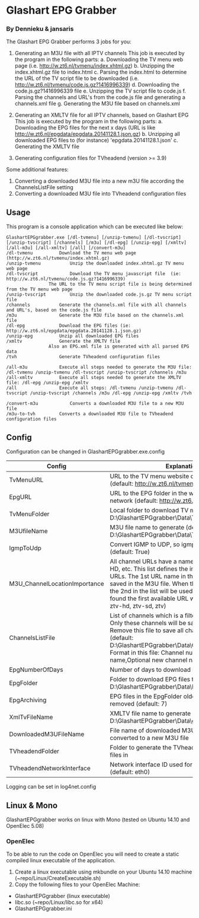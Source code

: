 # Glashart EPG Grabber 
### By Dennieku & jansaris

The Glashart EPG Grabber performs 3 jobs for you:

1. Generating an M3U file with all IPTV channels
   This job is executed by the program in the following parts:
   a. Downloading the TV menu web page (i.e. http://w.zt6.nl/tvmenu/index.xhtml.gz)
   b. Unzipping the index.xhtml.gz file to index.html
   c. Parsing the index.html to determine the URL of the TV script file to be downloaded (i.e. http://w.zt6.nl/tvmenu/code.js.gz?1416996339)
   d. Downloading the code.js.gz?1416996339 file
   e. Unzipping the TV script file to code.js
   f. Parsing the channels and URL's from the code.js file and generating a channels.xml file
   g. Generating the M3U file based on channels.xml

2. Generating an XMLTV file for all IPTV channels, based on Glashart EPG
   This job is executed by the program in the following parts:
   a. Downloading the EPG files for the next x days (URL is like http://w.zt6.nl/epgdata/epgdata.20141128.1.json.gz)
   b. Unzipping all downloaded EPG files to (for instance) 'epgdata.20141128.1.json'
   c. Generating the XMLTV file

3. Generating configuration files for TVheadend (version >= 3.9)

Some additional features:
1. Converting a downloaded M3U file into a new m3U file according the ChannelsListFile setting
2. Converting a downloaded M3U file into TVheadend configuration files



## Usage

This program is a console application which can be executed like below:
```
GlashartEPGgrabber.exe [/dl-tvmenu] [/unzip-tvmenu] [/dl-tvscript] [/unzip-tvscript] [/channels] [/m3u] [/dl-epg] [/unzip-epg] [/xmltv] [/all-m3u] [/all-xmltv] [/all] [/convert-m3u]
/dl-tvmenu			Download the TV menu web page (http://w.zt6.nl/tvmenu/index.xhtml.gz)
/unzip-tvmenu			Unzip the downloaded index.xhtml.gz TV menu web page
/dl-tvscript			Download the TV menu javascript file  (ie: http://w.zt6.nl/tvmenu/code.js.gz?1416996339)
				The URL to the TV menu script file is being determined from the TV menu web page
/unzip-tvscript			Unzip the downloaded code.js.gz TV menu script file
/channels			Generate the channels.xml file with all channels and URL's, based on the code.js file
/m3u				Generate the M3U file based on the channels.xml file
/dl-epg				Download the EPG files (ie: http://w.zt6.nl/epgdata/epgdata.20141128.1.json.gz)
/unzip-epg			Unzip all downloaded EPG files
/xmltv				Generate the XMLTV file
				Also an EPG.xml file is generated with all parsed EPG data
/tvh				Generate TVheadend configuration files

/all-m3u			Execute all steps needed to generate the M3U file: /dl-tvmenu /unzip-tvmenu /dl-tvscript /unzip-tvscript /channels /m3u
/all-xmltv			Execute all steps needed to generate the XMLTV file: /dl-epg /unzip-epg /xmltv
/all				Execute all steps: /dl-tvmenu /unzip-tvmenu /dl-tvscript /unzip-tvscript /channels /m3u /dl-epg /unzip-epg /xmltv /tvh

/convert-m3u			Converts a downloaded M3U file to a new M3U file
/m3u-to-tvh			Converts a downloaded M3U file to TVheadend configuration files
```

## Config

Configuration can be changed in GlashartEPGgrabber.exe.config

| Config | Explanation |
| ------ | ----------- |
| TvMenuURL | URL to the TV menu website on the IPTV network (default: http://w.zt6.nl/tvmenu/) |
| EpgURL | URL to the EPG folder in the website on the IPTV network (default: http://w.zt6.nl/epgdata/) |
| TvMenuFolder | Local folder to download TV menu files to (default: D:\GlashartEPGgrabber\Data\TvMenu) |
| M3UfileName | M3U file name to generate (default: D:\GlashartEPGgrabber\Data\TvMenu\glashart.m3u) |
| IgmpToUdp | Convert IGMP to UDP, so igmp:// becomes udp://@ (default: True) |
| M3U_ChannelLocationImportance | All channel URLs have a name, like HD, SD, ZTV-HD, etc. This list defines the importance of these URLs. The 1st URL name in the list is found and saved in the M3U file. When this name is not found, the 2nd in the list will be used. When nothing is found the first available URL will be used (default: ztv-hd, ztv-sd, ztv)
| ChannelsListFile | List of channels which is a filter for the M3U file. Only these channels will be saved in the M3U file. Remove this file to save all channels in the M3U file (default: D:\GlashartEPGgrabber\Data\ChannelList.txt) Format in this file: Channel number,Orininal Channel name,Optional new channel name |
| EpgNumberOfDays | Number of days to download EPG (default: 7) |
| EpgFolder | Folder to download EPG files to (default: D:\GlashartEPGgrabber\Data\EPG) |
| EpgArchiving | EPG files in the EpgFolder older than x days will be removed (default: 7) |
| XmlTvFileName | XMLTV file name to generate (default: D:\GlashartEPGgrabber\Data\guide.xml) |
| DownloadedM3UFileName | File name of downloaded M3U which will be converted to a new M3U file |
| TVheadendFolder | Folder to generate the TVheadend configuration files in |
| TVheadendNetworkInterface | Network interface ID used for IPTV in TVheadend (default: eth0) |

Logging can be set in log4net.config

## Linux & Mono

GlashartEPGgrabber works on linux with Mono (tested on Ubuntu 14.10 and OpenElec 5.08)

### OpenElec

To be able to run the code on OpenElec you will need to create a static compiled linux executable of the application.

1. Create a linux executable using mkbundle on your Ubuntu 14.10 machine (~repo/Linux/CreateExecutable.sh)
2. Copy the following files to your OpenElec Machine:

  * GlashartEPGgrabber (linux executable)
  * libc.so (~repo/Linux/libc.so for x64)
  * GlashartEPGgrabber.ini
